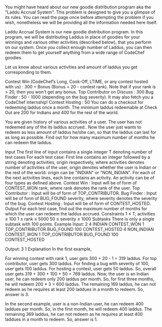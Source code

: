 You might have heard about our new goodie distribution program aka the "Laddu Accrual System". This problem is designed to give you a glimpse of its rules. You can read the page once before attempting the problem if you wish, nonetheless we will be providing all the information needed here itself.

Laddu Accrual System is our new goodie distribution program. In this program, we will be distributing Laddus in place of goodies for your winnings and various other activities (described below), that you perform on our system. Once you collect enough number of Laddus, you can then redeem them to get yourself anything from a wide range of CodeChef goodies.

Let us know about various activities and amount of laddus you get corresponding to them.

Contest Win (CodeChef’s Long, Cook-Off, LTIME, or any contest hosted with us) : 300 + Bonus (Bonus = 20 - contest rank). Note that if your rank is > 20, then you won't get any bonus.
Top Contributor on Discuss : 300
Bug Finder : 50 - 1000 (depending on the bug severity). It may also fetch you a CodeChef internship!
Contest Hosting : 50
You can do a checkout for redeeming laddus once a month. The minimum laddus redeemable at Check Out are 200 for Indians and 400 for the rest of the world.

You are given history of various activities of a user. The user has not redeemed any of the its laddus accrued.. Now the user just wants to redeem as less amount of laddus he/she can, so that the laddus can last for as long as possible. Find out for how many maximum number of months he can redeem the laddus.

Input
The first line of input contains a single integer T denoting number of test cases
For each test case:
First line contains an integer followed by a string denoting activities, origin respectively, where activities denotes number of activities of the user, origin denotes whether the user is Indian or the rest of the world. origin can be "INDIAN" or "NON_INDIAN".
For each of the next activities lines, each line contains an activity.
An activity can be of four types as defined above.
Contest Win : Input will be of form of CONTEST_WON rank, where rank denotes the rank of the user.
Top Contributor : Input will be of form of TOP_CONTRIBUTOR.
Bug Finder : Input will be of form of BUG_FOUND severity, where severity denotes the severity of the bug.
Contest Hosting : Input will be of form of CONTEST_HOSTED.
Output
For each test case, find out the maximum number of months for which the user can redeem the laddus accrued.
Constraints
1 ≤ T, activities ≤ 100
1 ≤ rank ≤ 5000
50 ≤ severity ≤ 1000
Subtasks
There is only a single subtask with 100 points.
Example
Input:
2
4 INDIAN
CONTEST_WON 1
TOP_CONTRIBUTOR
BUG_FOUND 100
CONTEST_HOSTED
4 NON_INDIAN
CONTEST_WON 1
TOP_CONTRIBUTOR
BUG_FOUND 100
CONTEST_HOSTED

Output:
3
1
Explanation
In the first example,

For winning contest with rank 1, user gets 300 + 20 - 1 = 319 laddus.
For top contributor, user gets 300 laddus.
For finding a bug with severity of 100, user gets 100 laddus.
For hosting a contest, user gets 50 laddus.
So, overall user gets 319 + 300 + 100 + 50 = 769 laddus. Now, the user is an Indian user, he can redeem only 200 laddus per month. So, for first three months, he will redeem 200 * 3 = 600 laddus. The remaining 169 laddus, he can not redeem as he requires at least 200 laddues in a month to redeem. So, answer is 3.

In the second example, user is a non-Indian user, he can redeem 400 laddues per month. So, in the first month, he will redeem 400 laddus. The remaining 369 laddus, he can not redeem as he requires at least 400 laddues in a month to redeem. So, answer is 1.
